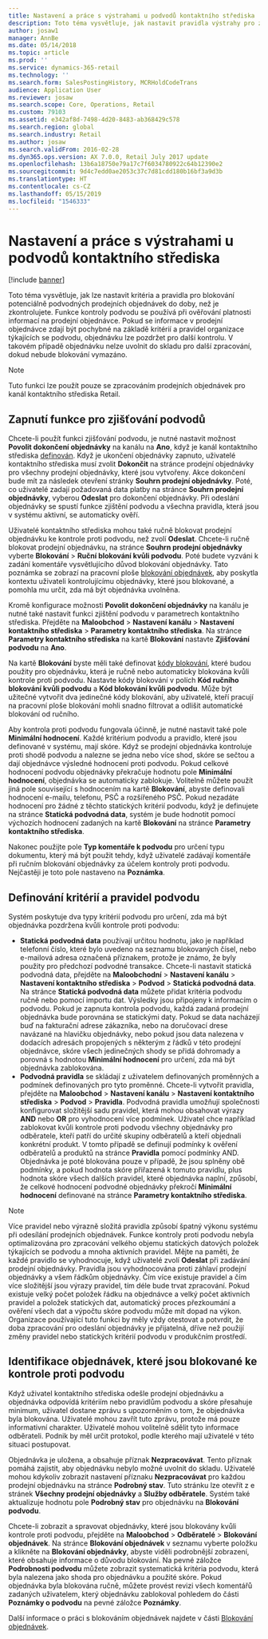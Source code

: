 ```yaml
---
title: Nastavení a práce s výstrahami u podvodů kontaktního střediska
description: Toto téma vysvětluje, jak nastavit pravidla výstrahy pro zástupce z oddělení služeb zákazníkům zaměřené na potenciálně podvodné informace při zpracování objednávek. Můžete definovat zvláštní kódy, které jsou automaticky nebo ručně použity k blokování podezřelých objednávek.
author: josaw1
manager: AnnBe
ms.date: 05/14/2018
ms.topic: article
ms.prod: ''
ms.service: dynamics-365-retail
ms.technology: ''
ms.search.form: SalesPostingHistory, MCRHoldCodeTrans
audience: Application User
ms.reviewer: josaw
ms.search.scope: Core, Operations, Retail
ms.custom: 79103
ms.assetid: e342af8d-7498-4d20-8483-ab368429c578
ms.search.region: global
ms.search.industry: Retail
ms.author: josaw
ms.search.validFrom: 2016-02-28
ms.dyn365.ops.version: AX 7.0.0, Retail July 2017 update
ms.openlocfilehash: 13b6a18750e79a17c7f6034780922c64b12390e2
ms.sourcegitcommit: 9d4c7edd0ae2053c37c7d81cdd180b16bf3a9d3b
ms.translationtype: HT
ms.contentlocale: cs-CZ
ms.lasthandoff: 05/15/2019
ms.locfileid: "1546333"
---
```

# <a name="set-up-and-work-with-call-center-fraud-alerts"></a>Nastavení a práce s výstrahami u podvodů kontaktního střediska

[!include [banner](includes/banner.md)]

Toto téma vysvětluje, jak lze nastavit kritéria a pravidla pro blokování potenciálně podvodných prodejních objednávek do doby, než je zkontrolujete. Funkce kontroly podvodu se používá při ověřování platnosti informací na prodejní objednávce. Pokud se informace v prodejní objednávce zdají být pochybné na základě kritérií a pravidel organizace týkajících se podvodu, objednávku lze pozdržet pro další kontrolu. V takovém případě objednávku nelze uvolnit do skladu pro další zpracování, dokud nebude blokování vymazáno.

> [!NOTE]
> Tuto funkci lze použít pouze se zpracováním prodejních objednávek pro kanál kontaktního střediska Retail.

## <a name="turning-on-the-fraud-check-feature"></a>Zapnutí funkce pro zjišťování podvodů

Chcete-li použít funkci zjišťování podvodu, je nutné nastavit možnost **Povolit dokončení objednávky** na kanálu na **Ano**, když je kanál kontaktního střediska [definován](https://docs.microsoft.com/dynamics365/unified-operations/retail/set-up-order-processing-options). Když je ukončení objednávky zapnuto, uživatelé kontaktního střediska musí zvolit **Dokončit** na stránce prodejní objednávky pro všechny prodejní objednávky, které jsou vytvořeny. Akce dokončení bude mít za následek otevření stránky **Souhrn prodejní objednávky**. Poté, co uživatelé zadají požadovaná data platby na stránce **Souhrn prodejní objednávky**, vyberou **Odeslat** pro dokončení objednávky. Při odeslání objednávky se spustí funkce zjištění podvodu a všechna pravidla, která jsou v systému aktivní, se automaticky ověří.

Uživatelé kontaktního střediska mohou také ručně blokovat prodejní objednávku ke kontrole proti podvodu, než zvolí **Odeslat**. Chcete-li ručně blokovat prodejní objednávku, na stránce **Souhrn prodejní objednávky** vyberte **Blokování** \> **Ruční blokování kvůli podvodu**. Poté budete vyzváni k zadání komentáře vysvětlujícího důvod blokování objednávky. Tato poznámka se zobrazí na pracovní ploše [blokování objednávek](https://docs.microsoft.com/dynamics365/unified-operations/retail/work-with-order-holds), aby poskytla kontextu uživateli kontrolujícímu objednávky, které jsou blokované, a pomohla mu určit, zda má být objednávka uvolněna.

Kromě konfigurace možnosti **Povolit dokončení objednávky** na kanálu je nutné také nastavit funkci zjištění podvodu v parametrech kontaktního střediska. Přejděte na **Maloobchod** \> **Nastavení kanálu** \> **Nastavení kontaktního střediska** \> **Parametry kontaktního střediska**. Na stránce **Parametry kontaktního střediska** na kartě **Blokování** nastavte **Zjišťování podvodu** na **Ano**.

Na kartě **Blokování** byste měli také definovat [kódy blokování](https://docs.microsoft.com/dynamics365/unified-operations/retail/work-with-order-holds), které budou použity pro objednávku, která je ručně nebo automaticky blokována kvůli kontrole proti podvodu. Nastavte kódy blokování v polích **Kód ručního blokování kvůli podvodu** a **Kód blokování kvůli podvodu**. Může být užitečné vytvořit dva jedinečné kódy blokování, aby uživatelé, kteří pracují na pracovní ploše blokování mohli snadno filtrovat a odlišit automatické blokování od ručního.

Aby kontrola proti podvodu fungovala účinně, je nutné nastavit také pole **Minimální hodnocení**. Každé kritérium podvodu a pravidlo, které jsou definované v systému, mají skóre. Když se prodejní objednávka kontroluje proti shodě podvodu a nalezne se jedna nebo více shod, skóre se sečtou a dají objednávce výsledné hodnocení proti podvodu. Pokud celkové hodnocení podvodu objednávky překračuje hodnotu pole **Minimální hodnocení**, objednávka se automaticky zablokuje. Volitelně můžete použít jiná pole související s hodnocením na kartě **Blokování**, abyste definovali hodnocení e-mailu, telefonu, PSČ a rozšířeného PSČ. Pokud nezadáte hodnocení pro žádné z těchto statických kritérií podvodu, když je definujete na stránce **Statická podvodná data**, systém je bude hodnotit pomocí výchozích hodnocení zadaných na kartě **Blokování** na stránce **Parametry kontaktního střediska**.

Nakonec použijte pole **Typ komentáře k podvodu** pro určení typu dokumentu, který má být použit tehdy, když uživatelé zadávají komentáře při ručním blokování objednávky za účelem kontroly proti podvodu. Nejčastěji je toto pole nastaveno na **Poznámka**.

## <a name="defining-fraud-criteria-and-rules"></a>Definování kritérií a pravidel podvodu

Systém poskytuje dva typy kritérií podvodu pro určení, zda má být objednávka pozdržena kvůli kontrole proti podvodu:

- **Statická podvodná data** používají určitou hodnotu, jako je například telefonní číslo, které bylo uvedeno na seznamu blokovaných čísel, nebo e-mailová adresa označená příznakem, protože je známo, že byly použity pro předchozí podvodné transakce. Chcete-li nastavit statická podvodná data, přejděte na **Maloobchodní** \> **Nastavení kanálu** \> **Nastavení kontaktního střediska** \> **Podvod** \> **Statická podvodná data**. Na stránce **Statická podvodná data** můžete přidat kritéria podvodu ručně nebo pomocí importu dat. Výsledky jsou připojeny k informacím o podvodu. Pokud je zapnuta kontrola podvodu, každá zadaná prodejní objednávka bude porovnána se statickými daty. Pokud se data nacházejí buď na fakturační adrese zákazníka, nebo na doručovací drese navázané na hlavičku objednávky, nebo pokud jsou data nalezena v dodacích adresách propojených s některým z řádků v této prodejní objednávce, skóre všech jedinečných shody se přidá dohromady a porovná s hodnotou **Minimální hodnocení** pro určení, zda má být objednávka zablokována.
- **Podvodná pravidla** se skládají z uživatelem definovaných proměnných a podmínek definovaných pro tyto proměnné. Chcete-li vytvořit pravidla, přejděte na **Maloobchod** \> **Nastavení kanálu** \> **Nastavení kontaktního střediska** \> **Podvod** \> **Pravidla**. Podvodná pravidla umožňují společnosti konfigurovat složitější sadu pravidel, která mohou obsahovat výrazy **AND** nebo **OR** pro vyhodnocení více podmínek. Uživatel chce například zablokovat kvůli kontrole proti podvodu všechny objednávky pro odběratele, kteří patří do určité skupiny odběratelů a kteří objednali konkrétní produkt. V tomto případě se definují podmínky k ověření odběratelů a produktů na stránce **Pravidla** pomocí podmínky AND. Objednávka je poté blokována pouze v případě, že jsou splněny obě podmínky, a pokud hodnota skóre přiřazená k tomuto pravidlu, plus hodnota skóre všech dalších pravidel, které objednávka naplní, způsobí, že celkové hodnocení podvodné objednávky překročí **Minimální hodnocení** definované na stránce **Parametry kontaktního střediska**.

> [!NOTE]
> Více pravidel nebo výrazně složitá pravidla způsobí špatný výkonu systému při odesílání prodejních objednávek. Funkce kontroly proti podvodu nebyla optimalizována pro zpracování velkého objemu statických datových položek týkajících se podvodu a mnoha aktivních pravidel. Mějte na paměti, že každé pravidlo se vyhodnocuje, když uživatelé zvolí **Odeslat** při zadávání prodejní objednávky. Pravidla jsou vyhodnocována proti záhlaví prodejní objednávky a všem řádkům objednávky. Čím více existuje pravidel a čím více složitější jsou výrazy pravidel, tím déle bude trvat zpracování. Pokud existuje velký počet položek řádku na objednávce a velký počet aktivních pravidel a položek statických dat, automatický proces přezkoumání a ověření všech dat a výpočtu skóre podvodu může mít dopad na výkon. Organizace používající tuto funkci by měly vždy otestovat a potvrdit, že doba zpracování pro odeslání objednávky je přijatelná, dříve než použijí změny pravidel nebo statických kritérií podvodu v produkčním prostředí.

## <a name="identifying-orders-that-are-on-hold-for-fraud-review"></a>Identifikace objednávek, které jsou blokované ke kontrole proti podvodu

Když uživatel kontaktního střediska odešle prodejní objednávku a objednávka odpovídá kritériím nebo pravidlům podvodu a skóre přesahuje minimum, uživatel dostane zprávu s upozorněním o tom, že objednávka byla blokována. Uživatelé mohou zavřít tuto zprávu, protože má pouze informativní charakter. Uživatelé mohou volitelně sdělit tyto informace odběrateli. Podnik by měl určit protokol, podle kterého mají uživatelé v této situaci postupovat.

Objednávka je uložena, a obsahuje příznak **Nezpracovávat**. Tento příznak pomáhá zajistit, aby objednávku nebylo možné uvolnit do skladu. Uživatelé mohou kdykoliv zobrazit nastavení příznaku **Nezpracovávat** pro každou prodejní objednávku na stránce **Podrobný stav**. Tuto stránku lze otevřít z e stránek **Všechny prodejní objednávky** a **Služby odběratele**. Systém také aktualizuje hodnotu pole **Podrobný stav** pro objednávku na **Blokování podvodu**.

Chcete-li zobrazit a spravovat objednávky, které jsou blokovány kvůli kontrole proti podvodu, přejděte na **Maloobchod** \> **Odběratelé** \> **Blokování objednávek**. Na stránce **Blokování objednávek** v seznamu vyberte položku a klikněte na **Blokování objednávky**, abyste viděli podrobnější zobrazení, které obsahuje informace o důvodu blokování. Na pevné záložce **Podrobnosti podvodu** můžete zobrazit systematická kritéria podvodu, která byla nalezena jako shoda pro objednávku a použité skóre. Pokud objednávka byla blokována ručně, můžete provést revizi všech komentářů zadaných uživatelem, který objednávku zablokoval pohledem do části **Poznámky o podvodu** na pevné záložce **Poznámky**.

Další informace o práci s blokováním objednávek najdete v části [Blokování objednávek](https://docs.microsoft.com/dynamics365/unified-operations/retail/work-with-order-holds).
